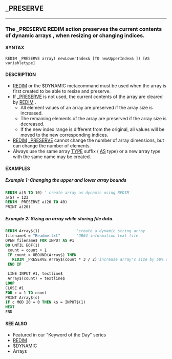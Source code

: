 ## _PRESERVE
---

### The _PRESERVE REDIM action preserves the current contents of dynamic arrays , when resizing or changing indices.

#### SYNTAX

`REDIM _PRESERVE array( newLowerIndex& [TO newUpperIndex& ]) [AS variabletype]`

#### DESCRIPTION
* [REDIM](./REDIM.md) or the $DYNAMIC metacommand must be used when the array is first created to be able to resize and preserve.
* If [_PRESERVE](./_PRESERVE.md) is not used, the current contents of the array are cleared by [REDIM](./REDIM.md) .
	* All element values of an array are preserved if the array size is increased.
	* The remaining elements of the array are preserved if the array size is decreased.
	* If the new index range is different from the original, all values will be moved to the new corresponding indices.
* [REDIM](./REDIM.md) [_PRESERVE](./_PRESERVE.md) cannot change the number of array dimensions, but can change the number of elements.
* Always use the same array [TYPE](./TYPE.md) suffix ( [AS](./AS.md) type) or a new array type with the same name may be created.


#### EXAMPLES
##### Example 1: Changing the upper and lower array bounds
```vb
REDIM a(5 TO 10) ' create array as dynamic using REDIM
a(5) = 123
REDIM _PRESERVE a(20 TO 40)
PRINT a(20)
```
  
##### Example 2: Sizing an array while storing file data.
```vb
REDIM Array$(1)                'create a dynamic string array
filename$ = "Readme.txt"       'QB64 information text file
OPEN filename$ FOR INPUT AS #1
DO UNTIL EOF(1)
 count = count + 1
 IF count > UBOUND(Array$) THEN
   REDIM _PRESERVE Array$(count * 3 / 2)'increase array's size by 50% without losing data
 END IF

 LINE INPUT #1, textline$
 Array$(count) = textline$
LOOP
CLOSE #1
FOR c = 1 TO count
PRINT Array$(c)
IF c MOD 20 = 0 THEN k$ = INPUT$(1)
NEXT
END
```
  


#### SEE ALSO
* Featured in our "Keyword of the Day" series
* [REDIM](./REDIM.md)
* $DYNAMIC
* Arrays

